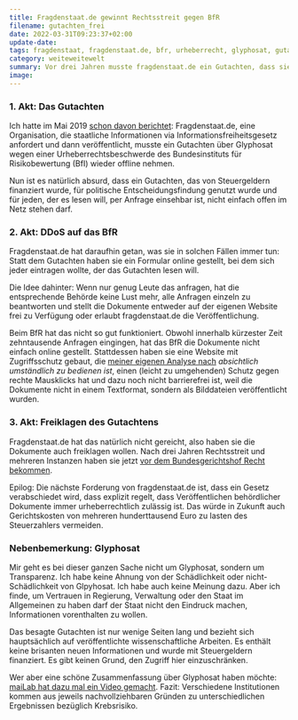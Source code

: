 ```yaml
---
title: Fragdenstaat.de gewinnt Rechtsstreit gegen BfR
filename: gutachten_frei
date: 2022-03-31T09:23:37+02:00
update-date:
tags: fragdenstaat, fragdenstaat.de, bfr, urheberrecht, glyphosat, gutachten, wissenschaft, rechtsstreit
category: weiteweitewelt
summary: Vor drei Jahren musste fragdenstaat.de ein Gutachten, dass sie per Informationsfreiheitsgesetz einsehen durften und veröffentlich haben, wieder von ihrer Website entfernen. Jetzt haben sie endlich den Rechtsstreit dazu gewonnen.
image:
---
```


### 1. Akt: Das Gutachten

Ich hatte im Mai 2019 [schon davon berichtet](https://blog.strangerthanusual.de/blogposts/222): Fragdenstaat.de, eine Organisation, die staatliche Informationen via Informationsfreiheitsgesetz anfordert und dann veröffentlicht, musste ein Gutachten über Glyphosat wegen einer Urheberrechtsbeschwerde des Bundesinstituts für Risikobewertung (BfI) wieder offline nehmen.

Nun ist es natürlich absurd, dass ein Gutachten, das von Steuergeldern finanziert wurde, für politische Entscheidungsfindung genutzt wurde und für jeden, der es lesen will, per Anfrage einsehbar ist, nicht einfach offen im Netz stehen darf.

### 2. Akt: DDoS auf das BfR

Fragdenstaat.de hat daraufhin getan, was sie in solchen Fällen immer tun: Statt dem Gutachten haben sie ein Formular online gestellt, bei dem sich jeder eintragen wollte, der das Gutachten lesen will.

Die Idee dahinter: Wenn nur genug Leute das anfragen, hat die entsprechende Behörde keine Lust mehr, alle Anfragen einzeln zu beantworten und stellt die Dokumente entweder auf der eigenen Website frei zu Verfügung oder erlaubt fragdenstaat.de die Veröffentlichung.

Beim BfR hat das nicht so gut funktioniert. Obwohl innerhalb kürzester Zeit zehntausende Anfragen eingingen, hat das BfR die Dokumente nicht einfach online gestellt. Stattdessen haben sie eine Website mit Zugriffsschutz gebaut, die [meiner eigenen Analyse nach](https://blog.strangerthanusual.de/blogposts/223) _absichtlich umständlich zu bedienen ist_, einen (leicht zu umgehenden) Schutz gegen rechte Mausklicks hat und dazu noch nicht barrierefrei ist, weil die Dokumente nicht in einem Textformat, sondern als Bilddateien veröffentlicht wurden.

### 3. Akt: Freiklagen des Gutachtens

Fragdenstaat.de hat das natürlich nicht gereicht, also haben sie die Dokumente auch freiklagen wollen. Nach drei Jahren Rechtsstreit und mehreren Instanzen haben sie jetzt [vor dem Bundesgerichtshof Recht bekommen](https://fragdenstaat.de/blog/2022/03/30/zensurheberrecht-geklart-sieg-fur-die-informationsfreiheit/).

Epilog: Die nächste Forderung von fragdenstaat.de ist, dass ein Gesetz verabschiedet wird, dass explizit regelt, dass Veröffentlichen behördlicher Dokumente immer urheberrechtlich zulässig ist. Das würde in Zukunft auch Gerichtskosten von mehreren hunderttausend Euro zu lasten des Steuerzahlers vermeiden.

### Nebenbemerkung: Glyphosat

Mir geht es bei dieser ganzen Sache nicht um Glyphosat, sondern um Transparenz. Ich habe keine Ahnung von der Schädlichkeit oder nicht-Schädlichkeit von Glpyhosat. Ich habe auch keine Meinung dazu. Aber ich finde, um Vertrauen in Regierung, Verwaltung oder den Staat im Allgemeinen zu haben darf der Staat nicht den Eindruck machen, Informationen vorenthalten zu wollen.

Das besagte Gutachten ist nur wenige Seiten lang und bezieht sich hauptsächlich auf veröffentlichte wissenschaftliche Arbeiten. Es enthält keine brisanten neuen Informationen und wurde mit Steuergeldern finanziert. Es gibt keinen Grund, den Zugriff hier einzuschränken.

Wer aber eine schöne Zusammenfassung über Glyphosat haben möchte: [maiLab hat dazu mal ein Video gemacht](https://www.youtube.com/watch?v=2K0TAphTfaI). Fazit: Verschiedene Institutionen kommen aus jeweils nachvollziehbaren Gründen zu unterschiedlichen Ergebnissen bezüglich Krebsrisiko.
